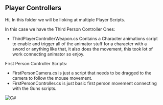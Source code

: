 ## Player Controllers

Hi, In this folder we will be lloking at multiple Player Scripts.

In this case we have the Third Person Controller Ones:
* ThirdPlayerControllerWeapon.cs Contains a Character animations script to enable and trigger all of the animator stuff for a character with a sword or anything like that, it also does the movement, this took lot of work connecting animator so enjoy.

First Person Controller Scripts:
* FirstPersonCamera.cs is just a script that needs to be dragged to the camera to follow the mouse movement.
* FirstPersonController.cs is just basic first person movement connecting with the Guns scripts.

![C#](https://img.shields.io/badge/c%23-%23239120.svg?style=for-the-badge&logo=c-sharp&logoColor=white)
